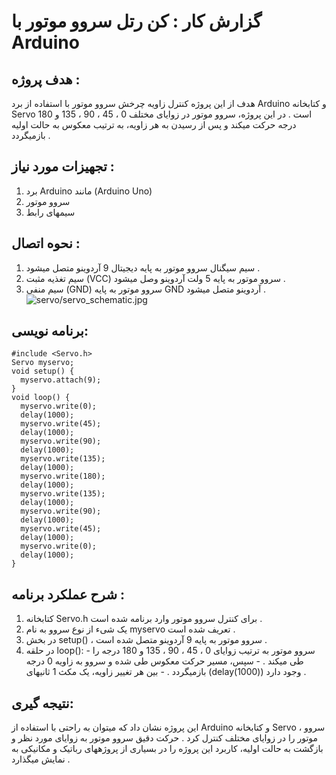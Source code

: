 # گزارش کار : کن رتل سروو موتور با Arduino

## هدف پروژه :
هدف از این پروژه کنترل زاویه چرخش سروو موتور با استفاده از برد Arduino و کتابخانه Servo است . در این پروژه،
سروو موتور در زوایای مختلف 0 ، 45 ، 90 ، 135 و 180 درجه حرکت میکند و پس از رسیدن به هر زاویه، به ترتیب
معکوس به حالت اولیه بازمیگردد .

## تجهیزات مورد نیاز :
1. برد Arduino مانند (Arduino Uno)
2. سروو موتور
3. سیمهای رابط
   
## نحوه اتصال :
1. سیم سیگنال سروو موتور به پایه دیجیتال 9 آردوینو متصل میشود .
2. سیم تغذیه مثبت (VCC) سروو موتور به پایه 5 ولت آردوینو وصل میشود .
3. سیم منفی (GND) سروو موتور به پایه GND آردوینو متصل میشود .
   ![servo/servo_schematic.jpg]()

## برنامه نویسی:
```
#include <Servo.h>
Servo myservo;
void setup() {
  myservo.attach(9);
}
void loop() {
  myservo.write(0);
  delay(1000);
  myservo.write(45);
  delay(1000);
  myservo.write(90);
  delay(1000);
  myservo.write(135);
  delay(1000);
  myservo.write(180);
  delay(1000);
  myservo.write(135);
  delay(1000);
  myservo.write(90);
  delay(1000);
  myservo.write(45);
  delay(1000);
  myservo.write(0);
  delay(1000);
}
```

## شرح عملکرد برنامه :
1. کتابخانه Servo.h برای کنترل سروو موتور وارد برنامه شده است .
2. یک شیء از نوع سروو به نام myservo تعریف شده است .
3. در بخش setup() ، سروو موتور به پایه 9 آردوینو متصل شده است .
4. در حلقه loop(): - سروو موتور به ترتیب زوایای 0 ، 45 ، 90 ، 135 و 180 درجه را طی میکند . - سپس، مسیر حرکت معکوس طی شده و سروو به زاویه 0 درجه بازمیگردد . - بین هر تغییر زاویه، یک مکث 1 ثانیهای (delay(1000)) وجود دارد .
   
## نتیجه گیری:
این پروژه نشان داد که میتوان به راحتی با استفاده از Arduino و کتابخانه Servo ، سروو موتور را در زوایای مختلف
کنترل کرد . حرکت دقیق سروو موتور به زوایای مورد نظر و بازگشت به حالت اولیه، کاربرد این پروژه را در بسیاری از
پروژههای رباتیک و مکانیکی به نمایش میگذارد .

